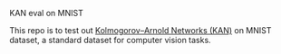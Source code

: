 KAN eval on MNIST

This repo is to test out [Kolmogorov–Arnold Networks (KAN)](https://medium.com/p/e317b1b4d075) on MNIST dataset, a 
standard dataset for computer vision tasks. 
